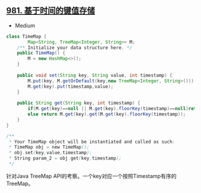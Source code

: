 ## [981. 基于时间的键值存储](https://leetcode-cn.com/problems/time-based-key-value-store/)


* Medium

```java
class TimeMap {
        Map<String, TreeMap<Integer, String>> M;
    /** Initialize your data structure here. */
    public TimeMap() {
        M = new HashMap<>();
    }
    
    public void set(String key, String value, int timestamp) {
        M.put(key, M.getOrDefault(key,new TreeMap<Integer, String>()));
        M.get(key).put(timestamp,value);
    }
    
    public String get(String key, int timestamp) {
        if(M.get(key)==null || M.get(key).floorKey(timestamp)==null)return "";
        else return M.get(key).get(M.get(key).floorKey(timestamp));
    }
}

/**
 * Your TimeMap object will be instantiated and called as such:
 * TimeMap obj = new TimeMap();
 * obj.set(key,value,timestamp);
 * String param_2 = obj.get(key,timestamp);
 */
```
针对Java TreeMap API的考察。一个key对应一个按照Timestamp有序的TreeMap。